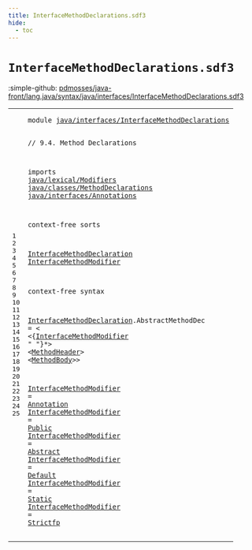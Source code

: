 ```yaml
---
title: InterfaceMethodDeclarations.sdf3
hide:
  - toc
---
```


# `InterfaceMethodDeclarations.sdf3`

:simple-github: [pdmosses/java-front/lang.java/syntax/java/interfaces/InterfaceMethodDeclarations.sdf3]

[pdmosses/java-front/lang.java/syntax/java/interfaces/InterfaceMethodDeclarations.sdf3]: https://github.com/pdmosses/java-front/blob/master/lang.java/syntax/java/interfaces/InterfaceMethodDeclarations.sdf3 "The source file on GitHub"

<div class="sdf3"><table class="highlighttable"><tbody><tr><td class="linenos"><div class="linenodiv"><pre><span></span>1
2
3
4
5
6
7
8
9
10
11
12
13
14
15
16
17
18
19
20
21
22
23
24
25
</pre></div></td>
<td class="code"><pre><code><span class="keyword">module</span> <a href="../Main.sdf3#java/interfaces/InterfaceMethodDeclarations_105_148" id="java/interfaces/InterfaceMethodDeclarations_7_50" title="Referenced at ../Main.sdf3 line 7">java/interfaces/InterfaceMethodDeclarations</a>

<span class="layout">// 9.4. Method Declarations</span>

<span class="keyword">imports</span>
  <a href="../../lexical/Modifiers.sdf3#java/lexical/Modifiers_7_29" id="java/lexical/Modifiers_91_113" title="Defined at ../../lexical/Modifiers.sdf3 line 1">java/lexical/Modifiers</a>
  <a href="../../classes/MethodDeclarations.sdf3#java/classes/MethodDeclarations_7_38" id="java/classes/MethodDeclarations_116_147" title="Defined at ../../classes/MethodDeclarations.sdf3 line 1">java/classes/MethodDeclarations</a>
  <a href="../Annotations.sdf3#java/interfaces/Annotations_7_34" id="java/interfaces/Annotations_150_177" title="Defined at ../Annotations.sdf3 line 1">java/interfaces/Annotations</a>

<span class="keyword">context-free sorts</span>

  <a href="../InterfaceDeclarations.sdf3#InterfaceMethodDeclaration_1114_1140" id="InterfaceMethodDeclaration_201_227" title="Referenced at ../InterfaceDeclarations.sdf3 line 44">InterfaceMethodDeclaration</a>
  <a href="#InterfaceMethodModifier_334_357" id="InterfaceMethodModifier_230_253" title="Referenced at line 18">InterfaceMethodModifier</a> 

<span class="keyword">context-free syntax</span>
  
  <a href="../InterfaceDeclarations.sdf3#InterfaceMethodDeclaration_1114_1140" id="InterfaceMethodDeclaration_281_307" title="Referenced at ../InterfaceDeclarations.sdf3 line 44">InterfaceMethodDeclaration</a>.<span class="cons_Constructor"><span id="AbstractMethodDec_308_325" title="Not referenced locally, nor via imports">AbstractMethodDec</span></span> = &lt;
  &lt;{<a href="#InterfaceMethodModifier_230_253" id="InterfaceMethodModifier_334_357" title="Defined at line 13, 20, 21, 22, 23, 24, 25">InterfaceMethodModifier</a> <span class="cons_Lit">" "</span>}*&gt; &lt;<a href="../../classes/MethodDeclarations.sdf3#MethodHeader_320_332" id="MethodHeader_366_378" title="Defined at ../../classes/MethodDeclarations.sdf3 line 16, 33, 36">MethodHeader</a>&gt; &lt;<a href="../../classes/MethodDeclarations.sdf3#MethodBody_386_396" id="MethodBody_381_391" title="Defined at ../../classes/MethodDeclarations.sdf3 line 21, 56, 57">MethodBody</a>&gt;&gt;
  
  <a href="#InterfaceMethodModifier_334_357" id="InterfaceMethodModifier_399_422" title="Referenced at line 18">InterfaceMethodModifier</a> = <a href="../Annotations.sdf3#Annotation_158_168" id="Annotation_425_435" title="Defined at ../Annotations.sdf3 line 12, 19, 20, 21">Annotation</a>
  <a href="#InterfaceMethodModifier_334_357" id="InterfaceMethodModifier_438_461" title="Referenced at line 18">InterfaceMethodModifier</a> = <a href="../../lexical/Modifiers.sdf3#Public_201_207" id="Public_464_470" title="Defined at ../../lexical/Modifiers.sdf3 line 14, 29">Public</a>
  <a href="#InterfaceMethodModifier_334_357" id="InterfaceMethodModifier_473_496" title="Referenced at line 18">InterfaceMethodModifier</a> = <a href="../../lexical/Modifiers.sdf3#Abstract_141_149" id="Abstract_499_507" title="Defined at ../../lexical/Modifiers.sdf3 line 8, 23">Abstract</a>
  <a href="#InterfaceMethodModifier_334_357" id="InterfaceMethodModifier_510_533" title="Referenced at line 18">InterfaceMethodModifier</a> = <a href="../../lexical/Modifiers.sdf3#Default_152_159" id="Default_536_543" title="Defined at ../../lexical/Modifiers.sdf3 line 9, 24">Default</a>
  <a href="#InterfaceMethodModifier_334_357" id="InterfaceMethodModifier_546_569" title="Referenced at line 18">InterfaceMethodModifier</a> = <a href="../../lexical/Modifiers.sdf3#Static_210_216" id="Static_572_578" title="Defined at ../../lexical/Modifiers.sdf3 line 15, 30">Static</a>
  <a href="#InterfaceMethodModifier_334_357" id="InterfaceMethodModifier_581_604" title="Referenced at line 18">InterfaceMethodModifier</a> = <a href="../../lexical/Modifiers.sdf3#Strictfp_219_227" id="Strictfp_607_615" title="Defined at ../../lexical/Modifiers.sdf3 line 16, 31">Strictfp</a>
</code></pre></td></tr></tbody></table></div>